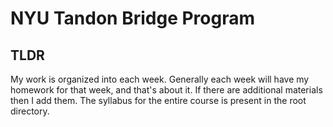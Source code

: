 # NYU Tandon Bridge Program

## TLDR

My work is organized into each week. Generally each week will have my homework for that week, and that's about it. If there are additional materials then I add them. The syllabus for the entire course is present in the root directory.

